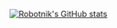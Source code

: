 

        
[![Robotnik's GitHub stats](https://github-readme-stats.vercel.app/api?username=Robotniks&show_icons=true&theme=radical)](https://github.com/Robotniks)


